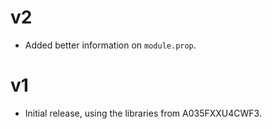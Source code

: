 # v2
- Added better information on `module.prop`.

# v1

- Initial release, using the libraries from A035FXXU4CWF3.